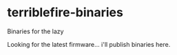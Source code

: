 # terriblefire-binaries
Binaries for the lazy

Looking for the latest firmware... i'll publish binaries here. 
